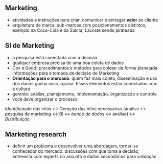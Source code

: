 ## Marketing

- atividades e instruções para criar, comunicar e entregar **valor** ao cliente
- arquitetura de marca: sub-marcas com posicionamentos distintos, exemplo da Coca-Cola e da Sukita, Lacoste sendo pirateada

## SI de Marketing

- a pesquisa está conectada com a decisão
- qualquer empresa precisa de uma boa coleta de dados
- Cox e Good: procedimentos e métodos para coletar de forma planejada informações para a tomada de decisão de Marketing
- **Orientação para o mercado**: quem faz mais coleta, disseminação e uso dos dados ganha mais ~grana. Esses elementos estão conectados com a cultura
- gerente: análise, planejamento, implementação, organização e controle
- você deve organizar o processo

*Identificação* das infos <-> *Geração* das infos necessárias (análise <-> pesquisa de marketing <-> BI <-> *banco de dados* <-> análise) <-> *Distribuição*

## Marketing research

- definir um problema e desenvolver uma abordagem, tornar-se conhecedor do mercado: discussões com que toma a decisão, entrevista com experts no assunto e dados secundários para validação
